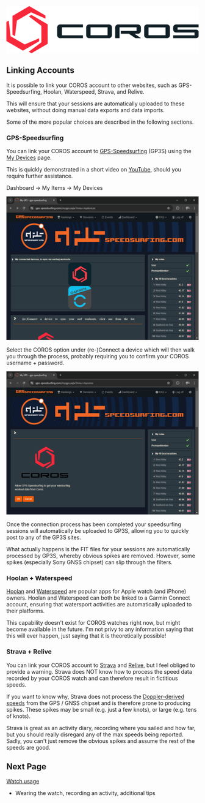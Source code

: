 ![GP3S Logo](../img/COROS_Wearables_Logo.png)



## Linking Accounts

It is possible to link your COROS account to other websites, such as GPS-Speedsurfing, Hoolan, Waterspeed, Strava, and Relive.

This will ensure that your sessions are automatically uploaded to these websites, without doing manual data exports and data imports.

Some of the more popular choices are described in the following sections.



### GPS-Speedsurfing

You can link your COROS account to [GPS-Speedsurfing](https://www.gps-speedsurfing.com/) (GP3S) using the [My Devices](https://www.gps-speedsurfing.com/mygps.aspx?mnu=mydevices) page.

This is quickly demonstrated in a short video on [YouTube](https://www.youtube.com/watch?v=a6jI8dON5OI), should you require further assistance.

Dashboard -> My Items -> My Devices

![gp3s-devices](img/gp3s-devices.png)

Select the COROS option under (re-)Connect a device which will then walk you through the process, probably requiring you to confirm your COROS username + password.

![gp3s-coros](img/gp3s-coros.png)

Once the connection process has been completed your speedsurfing sessions will automatically be uploaded to GP3S, allowing you to quickly post to any of the GP3S sites.

What actually happens is the FIT files for your sessions are automatically processed by GP3S, whereby obvious spikes are removed. However, some spikes (especially Sony GNSS chipset) can slip through the filters.



### Hoolan + Waterspeed

[Hoolan](https://www.hoolan.app/) and [Waterspeed](https://waterspeedapp.com/) are popular apps for Apple watch (and iPhone) owners. Hoolan and Waterspeed can both be linked to a Garmin Connect account, ensuring that watersport activities are automatically uploaded to their platforms.

This capability doesn't exist for COROS watches right now, but might become available in the future. I'm not privy to any information saying that this will ever happen, just saying that it is theoretically possible!



### Strava + Relive

You can link your COROS account to [Strava](https://www.strava.com/) and [Relive](https://www.relive.cc/), but I feel obliged to provide a warning. Strava does NOT know how to process the speed data recorded by your COROS watch and can therefore result in fictitious speeds.

If you want to know why, Strava does not process the [Doppler-derived speeds](https://medium.com/@mikeg888/the-importance-of-doppler-b886b14bb65d) from the GPS / GNSS chipset and is therefore prone to producing spikes. These spikes may be small (e.g. just a few knots), or large (e.g. tens of knots).

Strava is great as an activity diary, recording where you sailed and how far, but you should really disregard any of the max speeds being reported. Sadly, you can't just remove the obvious spikes and assume the rest of the speeds are good.



## Next Page

[Watch usage](../usage/README.md)

- Wearing the watch, recording an activity, additional tips

